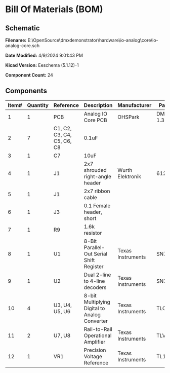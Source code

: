 
# Bill Of Materials (BOM)

## Schematic

**Filename:** E:\OpenSource\dmxdemonstrator\hardware\io-analog\core\io-analog-core.sch

**Date Modified:** 4/9/2024 9:01:43 PM

**Kicad Version:** Eeschema (5.1.12)-1

**Component Count:** 24

## Components

Item#|Quantity|Reference|Description|Manufacturer|Part Number|Datasheet|Notes
-----|--------|---------|-----------|------------|-----------|---------|-----
1|1|PCB|Analog IO Core PCB|OHSPark|DMX-IO2, Rev 1.3||[Order](https://oshpark.com/shared_projects/t0nTgzDz)|
2|7|C1, C2, C3, C4, C5, C6, C8|0.1uF||||
3|1|C7|10uF||||
4|1|J1|2x7 shrouded right-angle header|Wurth Elektronik|61201421721|[Data Sheet](https://www.we-online.com/catalog/datasheet/61201421721.pdf)|
5|1|J1|2x7 ribbon cable|||[Data Sheet](https://www.we-online.com/components/products/datasheet/61201421721.pdf)|
6|1|J3|0.1 Female header, short||||
7|1|R9|1.6k resistor||||
8|1|U1|8-Bit Parallel-Out Serial Shift Register|Texas Instruments|SN74LS164|[Data Sheet](http://www.ti.com/general/docs/suppproductinfo.tsp?distId=10&gotoUrl=http%3A%2F%2Fwww.ti.com%2Flit%2Fgpn%2Fsn74hc164)|
9|1|U2|Dual 2-line to 4-line decoders|Texas Instruments|SN74LS139|[Data Sheet](https://www.ti.com/lit/gpn/sn74ls139a)|
10|4|U3, U4, U5, U6|8-bit Multiplying Digital to Analog Converter|Texas Instruments|TLC7524CN|[Data Sheet](https://www.ti.com/general/docs/suppproductinfo.tsp?distId=10&gotoUrl=https%3A%2F%2Fwww.ti.com%2Flit%2Fgpn%2Ftlc7524)|
11|2|U7, U8|Rail-to-Rail Operational Amplifier|Texas Instruments|TLV2772|[Data Sheet](https://www.ti.com/lit/ds/slos209g/slos209g.pdf)|
12|1|VR1|Precision Voltage Reference|Texas Instruments|TL1431|[Data Sheet](https://www.ti.com/lit/gpn/TL1431)|
<!--BOMROW-->

